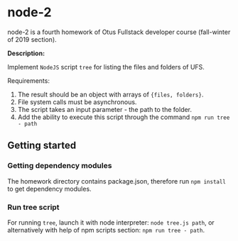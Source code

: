# node-2
node-2 is a fourth homework of Otus Fullstack developer course (fall-winter of 2019 section).

**Description:**

Implement `NodeJS` script `tree` for listing the files and folders of UFS.

Requirements:
1. The result should be an object with arrays of `{files, folders}`.
2. File system calls must be asynchronous.
3. The script takes an input parameter - the path to the folder.
4. Add the ability to execute this script through the command `npm run tree - path`

## Getting started
### Getting dependency modules
The homework directory contains package.json, therefore run `npm install` to get dependency modules.

### Run tree script
For running `tree`, launch it with node interpreter:
`node tree.js path`,
or alternatively with help of npm scripts section:
`npm run tree - path`.
